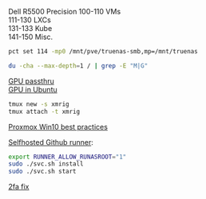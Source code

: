 Dell R5500 Precision
100-110 VMs \
111-130 LXCs \
131-133 Kube \
141-150 Misc.

```bash
pct set 114 -mp0 /mnt/pve/truenas-smb,mp=/mnt/truenas
```
```bash
du -cha --max-depth=1 / | grep -E "M|G"
```

[GPU passthru](https://www.reddit.com/r/Proxmox/comments/lcnn5w/proxmox_pcie_passthrough_in_2_minutes/) \
[GPU in Ubuntu](https://manjaro.site/tips-to-create-ubuntu-20-04-vm-on-proxmox-with-gpu-passthrough/)

```bash
tmux new -s xmrig
tmux attach -t xmrig
```

[Proxmox Win10 best practices](https://pve.proxmox.com/wiki/Windows_10_guest_best_practices)

[Selfhosted Github runner](https://youtu.be/X3F3El_yvFg):
```bash
export RUNNER_ALLOW_RUNASROOT="1"
sudo ./svc.sh install
sudo ./svc.sh start
```

[2fa fix](https://forum.proxmox.com/threads/problem-disabling-pve-6s-2fa.56623/)
